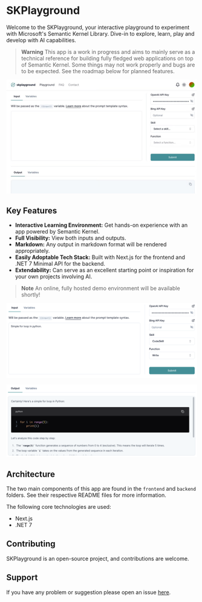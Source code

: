 # SKPlayground

Welcome to the SKPlayground, your interactive playground to experiment with Microsoft's Semantic Kernel Library. Dive-in to explore, learn, play and develop with AI capabilities.

> **Warning**
> This app is a work in progress and aims to mainly serve as a technical reference for building fully fledged web applications on top of Semantic Kernel. Some things may not work properly and bugs are to be expected.
> See the roadmap below for planned features.

![Screenshot](/screenshots/dashboard.png)

## Key Features

- **Interactive Learning Environment:** Get hands-on experience with an app powered by Semantic Kernel.
- **Full Visibility:** View both inputs and outputs.
- **Markdown:** Any output in markdown format will be rendered appropriately.
- **Easily Adoptable Tech Stack:** Built with Next.js for the frontend and .NET 7 Minimal API for the backend.
- **Extendability:** Can serve as an excellent starting point or inspiration for your own projects involving AI.

> **Note**
> An online, fully hosted demo environment will be available shortly!

![Screenshot](/screenshots/example-prompt.png)

![Screenshot](/screenshots/output-markdown.png)

## Architecture

The two main components of this app are found in the `frontend` and `backend` folders. See their respective README files for more information.

The following core technologies are used:

- Next.js
- .NET 7

## Contributing

SKPlayground is an open-source project, and contributions are welcome.

## Support

If you have any problem or suggestion please open an issue [here](https://github.com/anthonypuppo/skplayground/issues).
